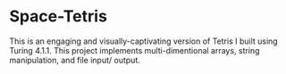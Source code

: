 # Space-Tetris

This is an engaging and visually-captivating version of Tetris I built using Turing 4.1.1. This project implements multi-dimentional arrays, string manipulation, and file input/ output.
